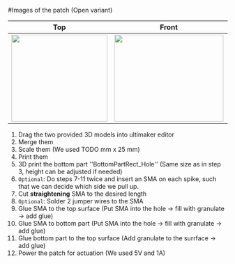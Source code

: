#Images of the patch (Open variant)

Top            |  Front |   Whole patch | Actuated
:-------------------------:|:-------------------------:|:-------------------------:|:-------------------------:
<img src="TODO" width="220" height="200" />|<img src="TODO" width="250" height="200" />|<img src="TODO" width="250" height="200" />|<img src="TODO" width="250" height="200" />

1. Drag the two provided 3D models into ultimaker editor
2. Merge them
3. Scale them (We used TODO mm x 25 mm)
4. Print them
5. 3D print the bottom part ''BottomPartRect_Hole'' (Same size as in step 3, height can be adjusted if needed)
6. `Optional`: Do steps 7-11 twice and insert an SMA on each spike, such that we can decide which side we pull up.
7. Cut **straightening** SMA to the desired length
8. `Optional`: Solder 2 jumper wires to the SMA
9. Glue SMA to the top surface (Put SMA into the hole &#8594; fill with granulate &#8594; add glue)
10. Glue SMA to bottom part (Put SMA into the hole &#8594; fill with granulate &#8594; add glue)
11. Glue bottom part to the top surface (Add granulate to the surrface &#8594; add glue)
12. Power the patch for actuation (We used 5V and 1A)
